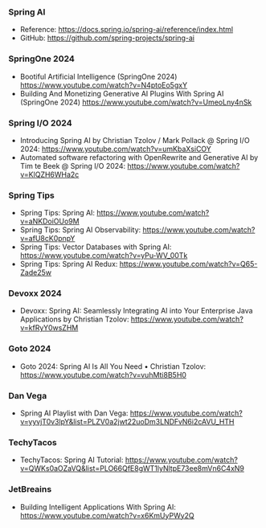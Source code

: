 ### Spring AI 

* Reference: https://docs.spring.io/spring-ai/reference/index.html
* GitHub: https://github.com/spring-projects/spring-ai

### SpringOne 2024

* Bootiful Artificial Intelligence (SpringOne 2024) https://www.youtube.com/watch?v=N4ptoEo5gxY
* Building And Monetizing Generative AI Plugins With Spring AI (SpringOne 2024) https://www.youtube.com/watch?v=UmeoLny4nSk
 
### Spring I/O 2024

* Introducing Spring AI by Christian Tzolov / Mark Pollack @ Spring I/O 2024: https://www.youtube.com/watch?v=umKbaXsiCOY
* Automated software refactoring with OpenRewrite and Generative AI by Tim te Beek @ Spring I/O 2024: https://www.youtube.com/watch?v=KlQZH6WHa2c
  
### Spring Tips
* Spring Tips: Spring AI: https://www.youtube.com/watch?v=aNKDoiOUo9M
* Spring Tips: Spring AI Observability: https://www.youtube.com/watch?v=afU8cK0pnpY
* Spring Tips: Vector Databases with Spring AI: https://www.youtube.com/watch?v=yPu-WV_00Tk
* Spring Tips: Spring AI Redux: https://www.youtube.com/watch?v=Q65-Zade25w

### Devoxx 2024
* Devoxx: Spring AI: Seamlessly Integrating AI into Your Enterprise Java Applications by Christian Tzolov: https://www.youtube.com/watch?v=kfRyY0wsZHM

### Goto 2024
* Goto 2024: Spring AI Is All You Need • Christian Tzolov: https://www.youtube.com/watch?v=vuhMti8B5H0

### Dan Vega
* Spring AI Playlist with Dan Vega: https://www.youtube.com/watch?v=yyvjT0v3lpY&list=PLZV0a2jwt22uoDm3LNDFvN6i2cAVU_HTH

### TechyTacos
* TechyTacos: Spring AI Tutorial: https://www.youtube.com/watch?v=QWKs0aOZaVQ&list=PLO66QfE8gWT1lyNltpE73ee8mVn6C4xN9

### JetBreains
* Building Intelligent Applications With Spring AI: https://www.youtube.com/watch?v=x6KmUyPWy2Q
